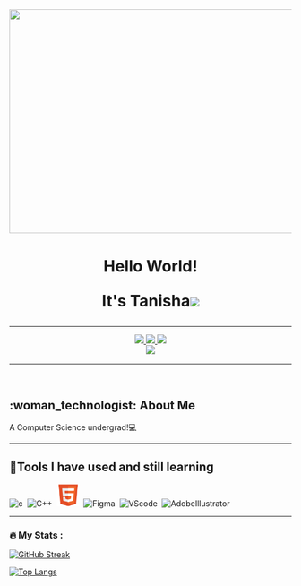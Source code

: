 <div id="header" align="center">
  <img src="https://media.giphy.com/media/L1R1tvI9svkIWwpVYr/giphy.gif" width="700" height="400"/>
</div>
<h1 align="center">
  Hello World!
  <p>It's Tanisha<img src="https://media.giphy.com/media/hvRJCLFzcasrR4ia7z/giphy.gif" width="30px"/></p>
</h1>

---

<div align="center">
 <a href="https://instagram.com/tanishaaarts?igshid=ZDdkNTZiNTM=">
  <img height="50" src="https://user-images.githubusercontent.com/114300837/216694908-0424f049-5ace-41d9-9701-96be80d4622c.png"/>
 </a>
 <a href="https://www.facebook.com/profile.php?id=100080012544129&mibextid=ZbWKwL">
  <img height="50" src="https://user-images.githubusercontent.com/114300837/216695647-dda494bb-86a2-43d5-a4a2-3452f30918c4.png"/>
 </a>
 <a href="https://www.linkedin.com/in/tanisha-pattnaik-3b7038244/">
  <img height="50" src="https://user-images.githubusercontent.com/114300837/216697512-82c929ec-ec0f-452e-81b7-499bd1d61c83.png"/>
 </a>
 
</div>
<div align="center">
  <img src="https://media.giphy.com/media/3og0INdmjMr8BIiIlG/giphy.gif" width="400" />
</div>

---

<div  id="badges">
  <img src="https://komarev.com/ghpvc/?username=tanisha11do&style=flat-square&color=blue" alt=""/>
</div>

<h2> :woman_technologist: About Me </h2>
<p>
  A Computer Science undergrad!💻
</p>

---

<div>
  <h2>🚀Tools I have used and still learning</h2>
  <img src="https://cdn.jsdelivr.net/gh/devicons/devicon/icons/c/c-original.svg" title="C" alt="c" width="40" height="40"/>&nbsp;
  <img src="https://cdn.jsdelivr.net/gh/devicons/devicon/icons/cplusplus/cplusplus-original.svg" title="C++" alt="C++" width="40" height="40"/>&nbsp;
  <img src="https://github.com/devicons/devicon/blob/master/icons/html5/html5-original.svg" title="HTML5" alt="HTML" width="40" height="40"/>&nbsp;
  <img src="https://cdn.jsdelivr.net/gh/devicons/devicon/icons/figma/figma-original.svg" title="Figma" alt="Figma" width="40" height="40"/>&nbsp;
  <img src="https://cdn.jsdelivr.net/gh/devicons/devicon/icons/vscode/vscode-original.svg" title="VSCode" alt="VScode" width="40" height="40"/>&nbsp;
  <img src="https://cdn.jsdelivr.net/gh/devicons/devicon/icons/illustrator/illustrator-plain.svg" title="AdobeIllustrator" alt="AdobeIllustrator" width="40" height="40"/>
</div>

---

### :fire: My Stats :
[![GitHub Streak](http://github-readme-streak-stats.herokuapp.com?user=tanisha11do&theme=dark&background=000000)](https://git.io/streak-stats)

[![Top Langs](https://github-readme-stats.vercel.app/api/top-langs/?username=tanisha11do&layout=compact&theme=vision-friendly-dark)](https://github.com/anuraghazra/github-readme-stats)

